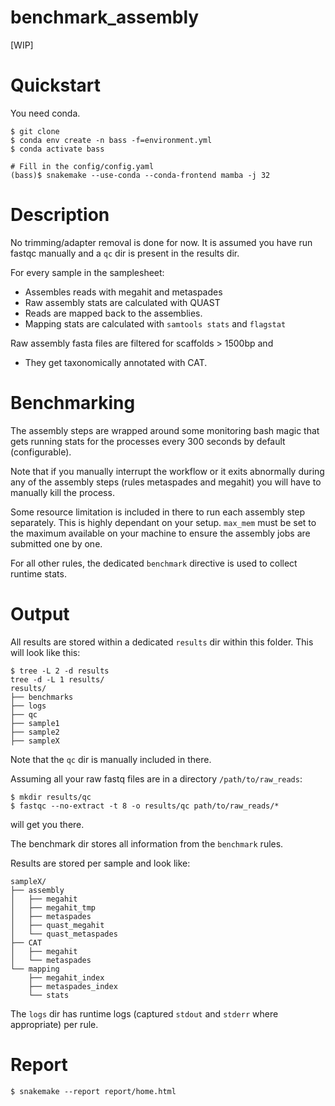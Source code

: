# benchmark_assembly

[WIP]

# Quickstart

You need conda.

```
$ git clone
$ conda env create -n bass -f=environment.yml
$ conda activate bass

# Fill in the config/config.yaml
(bass)$ snakemake --use-conda --conda-frontend mamba -j 32
```

# Description

No trimming/adapter removal is done for now.
It is assumed you have run fastqc manually and a `qc` dir is present in the 
results dir.

For every sample in the samplesheet:

* Assembles reads with megahit and metaspades
* Raw assembly stats are calculated with QUAST
* Reads are mapped back to the assemblies.
* Mapping stats are calculated with `samtools stats` and `flagstat`

Raw assembly fasta files are filtered for scaffolds > 1500bp and
* They get taxonomically annotated with CAT.

# Benchmarking

The assembly steps are wrapped around some monitoring bash magic that gets 
running stats for the processes every 300 seconds by default (configurable).

Note that if you manually interrupt the workflow or it exits abnormally during
any of the assembly steps (rules metaspades and megahit) you will have to
manually kill the process.

Some resource limitation is included in there to run each assembly step 
separately. This is highly dependant on your setup. `max_mem` must be set 
to the maximum available on your machine to ensure the assembly jobs are 
submitted one by one.

For all other rules, the dedicated `benchmark` directive is used to collect 
runtime stats.


# Output

All results are stored within a dedicated `results` dir within this folder.
This will look like this:

```
$ tree -L 2 -d results
tree -d -L 1 results/
results/
├── benchmarks
├── logs
├── qc
├── sample1
├── sample2
├── sampleX
```

Note that the `qc` dir is manually included in there.

Assuming all your raw fastq files are in a directory `/path/to/raw_reads`:
```
$ mkdir results/qc
$ fastqc --no-extract -t 8 -o results/qc path/to/raw_reads/* 
```
will get you there.

The benchmark dir stores all information from the `benchmark` rules.

Results are stored per sample and look like:

```
sampleX/
├── assembly
│   ├── megahit
│   ├── megahit_tmp
│   ├── metaspades
│   ├── quast_megahit
│   └── quast_metaspades
├── CAT
│   ├── megahit
│   └── metaspades
└── mapping
    ├── megahit_index
    ├── metaspades_index
    └── stats

```
The `logs` dir has runtime logs (captured `stdout` and `stderr` where 
appropriate) per rule.

# Report

```
$ snakemake --report report/home.html
```
